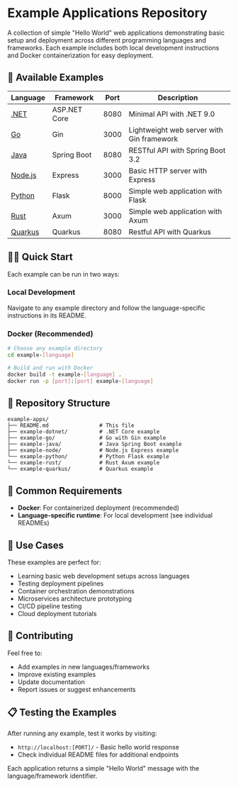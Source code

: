 # Example Applications Repository

A collection of simple "Hello World" web applications demonstrating basic setup and deployment across different programming languages and frameworks. Each example includes both local development instructions and Docker containerization for easy deployment.

## 🚀 Available Examples

| Language | Framework | Port | Description |
|----------|-----------|------|-------------|
| [.NET](./example-dotnet/) | ASP.NET Core | 8080 | Minimal API with .NET 9.0 |
| [Go](./example-go/) | Gin | 3000 | Lightweight web server with Gin framework |
| [Java](./example-java/) | Spring Boot | 8080 | RESTful API with Spring Boot 3.2 |
| [Node.js](./example-node/) | Express | 3000 | Basic HTTP server with Express |
| [Python](./example-python/) | Flask | 8000 | Simple web application with Flask |
| [Rust](./example-rust/) | Axum | 3000 | Simple web application with Axum |
| [Quarkus](./example-quarkus/) | Quarkus | 8080 | Restful API with Quarkus |

## 🏃‍♂️ Quick Start

Each example can be run in two ways:

### Local Development
Navigate to any example directory and follow the language-specific instructions in its README.

### Docker (Recommended)
```bash
# Choose any example directory
cd example-[language]

# Build and run with Docker
docker build -t example-[language] .
docker run -p [port]:[port] example-[language]
```

## 📁 Repository Structure

```
example-apps/
├── README.md                # This file
├── example-dotnet/          # .NET Core example
├── example-go/              # Go with Gin example  
├── example-java/            # Java Spring Boot example
├── example-node/            # Node.js Express example
└── example-python/          # Python Flask example
└── example-rust/            # Rust Axum example
└── example-quarkus/         # Quarkus example

```

## 🔧 Common Requirements

- **Docker**: For containerized deployment (recommended)
- **Language-specific runtime**: For local development (see individual READMEs)

## 🎯 Use Cases

These examples are perfect for:
- Learning basic web development setups across languages
- Testing deployment pipelines
- Container orchestration demonstrations  
- Microservices architecture prototyping
- CI/CD pipeline testing
- Cloud deployment tutorials

## 🤝 Contributing

Feel free to:
- Add examples in new languages/frameworks
- Improve existing examples
- Update documentation
- Report issues or suggest enhancements

## 📋 Testing the Examples

After running any example, test it works by visiting:
- `http://localhost:[PORT]/` - Basic hello world response
- Check individual README files for additional endpoints

Each application returns a simple "Hello World" message with the language/framework identifier.